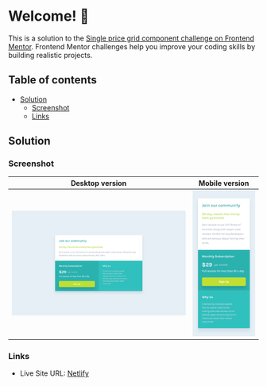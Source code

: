 # Welcome! 👋

This is a solution to the [Single price grid component challenge on Frontend Mentor](https://www.frontendmentor.io/challenges/single-price-grid-component-5ce41129d0ff452fec5abbbc). Frontend Mentor challenges help you improve your coding skills by building realistic projects. 

## Table of contents

- [Solution](#solution)
  - [Screenshot](#screenshot)
  - [Links](#links)

## Solution

### Screenshot

| Desktop version                | Mobile version                |
| ------------------------------ | ----------------------------- |
| ![](./screenshots/desktop.png) | ![](screenshots/mobile.png) |

### Links

- Live Site URL: [Netlify](https://tyran0-single-price-grid-component.netlify.app/)